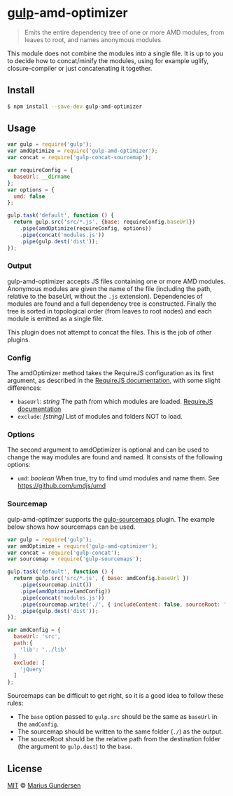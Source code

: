 # [gulp](https://github.com/wearefractal/gulp)-amd-optimizer

> Emits the entire dependency tree of one or more AMD modules, from leaves to root, and names anonymous modules

This module does not combine the modules into a single file. It is up to you to decide how to concat/minify the modules, using for example uglify, closure-compiler or just concatenating it together. 

## Install

```bash
$ npm install --save-dev gulp-amd-optimizer
```


## Usage

```js
var gulp = require('gulp');
var amdOptimize = require('gulp-amd-optimizer');
var concat = require('gulp-concat-sourcemap');

var requireConfig = {
  baseUrl: __dirname
};
var options = {
  umd: false
};

gulp.task('default', function () {
  return gulp.src('src/*.js', {base: requireConfig.baseUrl})
    .pipe(amdOptimize(requireConfig, options))
    .pipe(concat('modules.js'))
    .pipe(gulp.dest('dist'));
});
```

### Output

gulp-amd-optimizer accepts JS files containing one or more AMD modules. Anonymous modules are given the name of the file (including the path, relative to the baseUrl, without the `.js` extension). Dependencies of modules are found and a full dependency tree is constructed. Finally the tree is sorted in topological order (from leaves to root nodes) and each module is emitted as a single file.

This plugin does not attempt to concat the files. This is the job of other plugins.


### Config

The amdOptimizer method takes the RequireJS configuration as its first argument, as described in the [RequireJS documentation](http://requirejs.org/docs/api.html#config), with some slight differences:

 * `baseUrl`: *string* The path from which modules are loaded. [RequireJS documentation](http://requirejs.org/docs/api.html#config-baseUrl)
 * `exclude`: *[string]* List of modules and folders NOT to load. 

### Options

The second argument to amdOptimizer is optional and can be used to change the way modules are found and named. It consists of the following options:

 * `umd`: *boolean* When true, try to find umd modules and name them. See https://github.com/umdjs/umd

### Sourcemap

gulp-amd-optimzer supports the [gulp-sourcemaps](https://github.com/floridoo/gulp-sourcemaps/) plugin. The example below shows how sourcemaps can be used. 

```js
var gulp = require('gulp');
var amdOptimize = require('gulp-amd-optimizer');
var concat = require('gulp-concat');
var sourcemap = require('gulp-sourcemaps');

gulp.task('default', function () {
  return gulp.src('src/*.js', { base: amdConfig.baseUrl })
    .pipe(sourcemap.init())
    .pipe(amdOptimize(amdConfig))
    .pipe(concat('modules.js'))
    .pipe(sourcemap.write('./', { includeContent: false, sourceRoot: '../src' }))
    .pipe(gulp.dest('dist'));
});

var amdConfig = {
  baseUrl: 'src',
  path:{
    'lib': '../lib'
  }
  exclude: [
    'jQuery'
  ]
};
```

Sourcemaps can be difficult to get right, so it is a good idea to follow these rules:

* The `base` option passed to `gulp.src` should be the same as `baseUrl` in the `amdConfig`.
* The sourcemap should be written to the same folder (`./`) as the output.
* The sourceRoot should be the relative path from the  destination folder (the argument to `gulp.dest`) to the `base`. 

## License

[MIT](http://opensource.org/licenses/MIT) © [Marius Gundersen](http://mariusgundersen.net)
